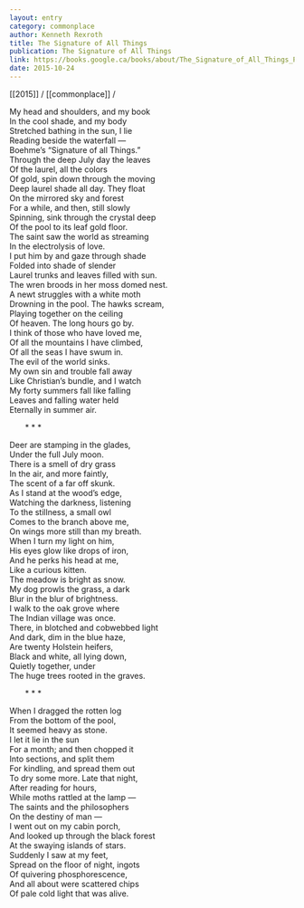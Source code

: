 ```yaml
---
layout: entry
category: commonplace
author: Kenneth Rexroth
title: The Signature of All Things
publication: The Signature of All Things
link: https://books.google.ca/books/about/The_Signature_of_All_Things_Poems_Songs.html?id=85a5zgEACAAJ
date: 2015-10-24
---
```


[[2015]] / [[commonplace]] / 

My head and shoulders, and my book
<br>In the cool shade, and my body
<br>Stretched bathing in the sun, I lie
<br>Reading beside the waterfall —
<br>Boehme’s “Signature of all Things.”
<br>Through the deep July day the leaves
<br>Of the laurel, all the colors
<br>Of gold, spin down through the moving
<br>Deep laurel shade all day. They float
<br>On the mirrored sky and forest
<br>For a while, and then, still slowly
<br>Spinning, sink through the crystal deep
<br>Of the pool to its leaf gold floor.
<br>The saint saw the world as streaming
<br>In the electrolysis of love.
<br>I put him by and gaze through shade
<br>Folded into shade of slender
<br>Laurel trunks and leaves filled with sun.
<br>The wren broods in her moss domed nest.
<br>A newt struggles with a white moth
<br>Drowning in the pool. The hawks scream,
<br>Playing together on the ceiling
<br>Of heaven. The long hours go by.
<br>I think of those who have loved me,
<br>Of all the mountains I have climbed,
<br>Of all the seas I have swum in.
<br>The evil of the world sinks.
<br>My own sin and trouble fall away
<br>Like Christian’s bundle, and I watch
<br>My forty summers fall like falling
<br>Leaves and falling water held
<br>Eternally in summer air.


       * * *


Deer are stamping in the glades,
<br>Under the full July moon.
<br>There is a smell of dry grass
<br>In the air, and more faintly,
<br>The scent of a far off skunk.
<br>As I stand at the wood’s edge,
<br>Watching the darkness, listening
<br>To the stillness, a small owl
<br>Comes to the branch above me,
<br>On wings more still than my breath.
<br>When I turn my light on him,
<br>His eyes glow like drops of iron,
<br>And he perks his head at me,
<br>Like a curious kitten.
<br>The meadow is bright as snow.
<br>My dog prowls the grass, a dark
<br>Blur in the blur of brightness.
<br>I walk to the oak grove where
<br>The Indian village was once.
<br>There, in blotched and cobwebbed light
<br>And dark, dim in the blue haze,
<br>Are twenty Holstein heifers,
<br>Black and white, all lying down,
<br>Quietly together, under
<br>The huge trees rooted in the graves.


       * * *


When I dragged the rotten log
<br>From the bottom of the pool,
<br>It seemed heavy as stone.
<br>I let it lie in the sun
<br>For a month; and then chopped it
<br>Into sections, and split them
<br>For kindling, and spread them out
<br>To dry some more. Late that night,
<br>After reading for hours,
<br>While moths rattled at the lamp —
<br>The saints and the philosophers
<br>On the destiny of man —
<br>I went out on my cabin porch,
<br>And looked up through the black forest
<br>At the swaying islands of stars.
<br>Suddenly I saw at my feet,
<br>Spread on the floor of night, ingots
<br>Of quivering phosphorescence,
<br>And all about were scattered chips
<br>Of pale cold light that was alive.

